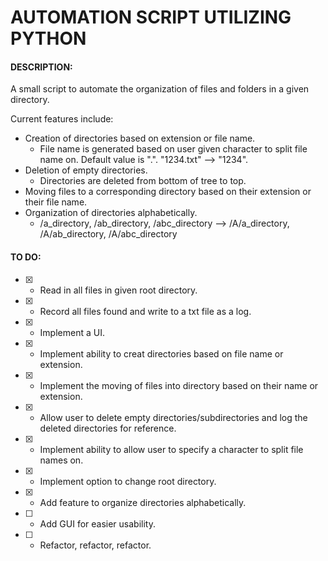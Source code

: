 # **AUTOMATION SCRIPT UTILIZING PYTHON**

#### DESCRIPTION:

A small script to automate the organization of files and folders in a given directory.

Current features include:

- Creation of directories based on extension or file name.
  - File name is generated based on user given character to split file name on. Default value is ".".
  "1234.txt" --> "1234".
- Deletion of empty directories.
  - Directories are deleted from bottom of tree to top.
- Moving files to a corresponding directory based on their extension or their file name.
- Organization of directories alphabetically.
  - /a_directory, /ab_directory, /abc_directory --> /A/a_directory, /A/ab_directory, /A/abc_directory

#### TO DO:

- [x] - Read in all files in given root directory.
- [x] - Record all files found and write to a txt file as a log.
- [x] - Implement a UI.
- [x] - Implement ability to creat directories based on file name or extension.
- [x] - Implement the moving of files into directory based on their name or extension.
- [x] - Allow user to delete empty directories/subdirectories and log the deleted directories for reference.
- [x] - Implement ability to allow user to specify a character to split file names on.
- [x] - Implement option to change root directory.
- [x] - Add feature to organize directories alphabetically.
- [ ] - Add GUI for easier usability.
- [ ] - Refactor, refactor, refactor.
